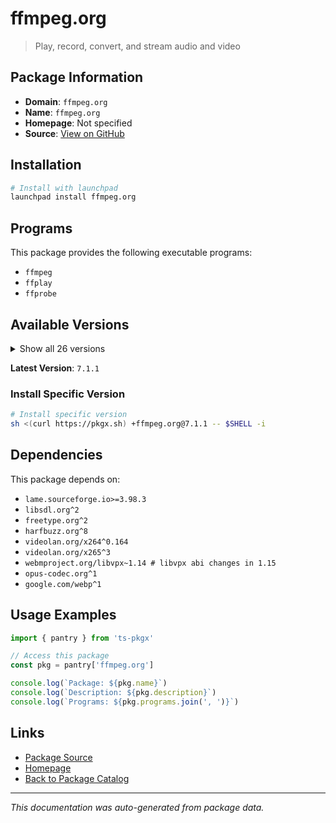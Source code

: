# ffmpeg.org

> Play, record, convert, and stream audio and video

## Package Information

- **Domain**: `ffmpeg.org`
- **Name**: `ffmpeg.org`
- **Homepage**: Not specified
- **Source**: [View on GitHub](https://github.com/pkgxdev/pantry/tree/main/projects/ffmpeg.org/package.yml)

## Installation

```bash
# Install with launchpad
launchpad install ffmpeg.org
```

## Programs

This package provides the following executable programs:

- `ffmpeg`
- `ffplay`
- `ffprobe`

## Available Versions

<details>
<summary>Show all 26 versions</summary>

- `7.1.1`, `7.1.0`, `7.0.3`, `7.0.2`, `7.0.1`
- `7.0.0`, `6.1.2`, `6.1.1`, `6.1.0`, `6.0.1`
- `6.0.0`, `5.1.7`, `5.1.6`, `5.1.5`, `5.1.4`
- `5.1.2`, `4.4.6`, `4.4.5`, `4.3.9`, `4.3.8`
- `4.3.7`, `4.2.11`, `4.2.10`, `4.1.11`, `3.4.14`
- `3.4.13`

</details>

**Latest Version**: `7.1.1`

### Install Specific Version

```bash
# Install specific version
sh <(curl https://pkgx.sh) +ffmpeg.org@7.1.1 -- $SHELL -i
```

## Dependencies

This package depends on:

- `lame.sourceforge.io>=3.98.3`
- `libsdl.org^2`
- `freetype.org^2`
- `harfbuzz.org^8`
- `videolan.org/x264^0.164`
- `videolan.org/x265^3`
- `webmproject.org/libvpx~1.14 # libvpx abi changes in 1.15`
- `opus-codec.org^1`
- `google.com/webp^1`

## Usage Examples

```typescript
import { pantry } from 'ts-pkgx'

// Access this package
const pkg = pantry['ffmpeg.org']

console.log(`Package: ${pkg.name}`)
console.log(`Description: ${pkg.description}`)
console.log(`Programs: ${pkg.programs.join(', ')}`)
```

## Links

- [Package Source](https://github.com/pkgxdev/pantry/tree/main/projects/ffmpeg.org/package.yml)
- [Homepage](#)
- [Back to Package Catalog](../../package-catalog.md)

---

*This documentation was auto-generated from package data.*
